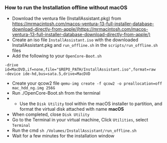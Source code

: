 ### How to run the Installation offline without macOS

- Download the ventura file (InstallAssistant.pkg) from https://mrmacintosh.com/macos-ventura-13-full-installer-database-download-directly-from-apple/(https://mrmacintosh.com/macos-ventura-13-full-installer-database-download-directly-from-apple/)
- Create an iso file `InstallAssistant.iso` with the downloaded InstallAssistant.pkg and `run_offline.sh` in the `scripts/run_offline.sh` files
- Add the following to your `OpenCore-Boot.sh`

```
-drive id=MacDVD,if=none,file="$REPO_PATH/InstallAssistant.iso",format=raw
-device ide-hd,bus=sata.5,drive=MacDVD
```
- Create your qcow2 file 
`qemu-img create -f qcow2 -o preallocation=off mac_hdd_ng.img 256G`
- Run ./OpenCore-Boot.sh from the terminal
- - Use the `Disk Utility` tool within the macOS installer to partition, and format the virtual disk attached with name **macOS**
- When completed, close `Disk Utility`
- Go to the Terminal in your virtual machine, Click `Utilities`, select `Terminal`
- Run the cmd `sh /Volumes/InstallAssistant/run_offline.sh`
- Wait for a few minutes for the installation window
